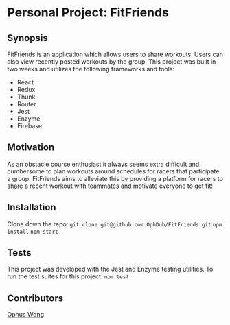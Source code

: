 # Personal Project: FitFriends

## Synopsis

FitFriends is an application which allows users to share workouts. Users can also view recently posted workouts by the group. This project was built in two weeks and utilizes the following frameworks and tools:

- React
- Redux
- Thunk
- Router
- Jest
- Enzyme
- Firebase

## Motivation

As an obstacle course enthusiast it always seems extra difficult and cumbersome to plan workouts around schedules for racers that participate a group. FitFriends aims to alleviate this by providing a platform for racers to share a recent workout with teammates and motivate everyone to get fit!

## Installation

Clone down the repo:
`git clone git@github.com:OphDub/FitFriends.git`
`npm install`
`npm start`

## Tests

This project was developed with the Jest and Enzyme testing utilities. To run the test suites for this project:
`npm test`

## Contributors

[Ophus Wong](https://github.com/OphDub)


